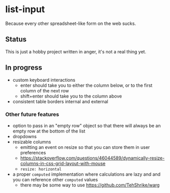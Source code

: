 # list-input

Because every other spreadsheet-like form on the web sucks.

## Status

This is just a hobby project written in anger, it's not a real thing yet.

## In progress

- custom keyboard interactions
	- enter should take you to either the column below, or to the first column of the next row
	- shift+enter should take you to the column above
- consistent table borders internal and external

### Other future features

- option to pass in an "empty row" object so that there will always be an empty row at the bottom of the list
- dropdowns
- resizable columns
	- emitting an event on resize so that you can store them in user preferences
	- https://stackoverflow.com/questions/46044589/dynamically-resize-columns-in-css-grid-layout-with-mouse
	- `resize: horizontal`
- a proper `computed` implementation where calculations are lazy and and you can reference other `computed` values
	- there may be some way to use https://github.com/TehShrike/warg
